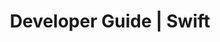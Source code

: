 ---
title: Developer Guide | Swift
description: Swift Developer Guide
menu:
  product_swift_0.7.0:
    identifier: developer-guide
    name: Developer Guide
    parent: setup
    weight: 25
menu_name: product_swift_0.7.0
---